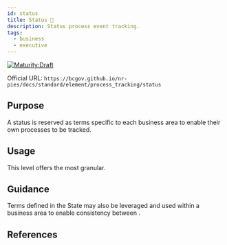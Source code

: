 ```yaml
---
id: status
title: Status 🚧
description: Status process event tracking.
tags:
  - business
  - executive
---
```


[![Maturity:Draft](https://img.shields.io/badge/Maturity-Planning-orange)](/docs/standard#maturity)

Official URL: `https://bcgov.github.io/nr-pies/docs/standard/element/process_tracking/status`

## Purpose

A status is reserved as terms specific to each business area to enable their own processes to be tracked.

## Usage

This level offers the most granular.

## Guidance

Terms defined in the State may also be leveraged and used within a business area to enable consistency between .

## References
